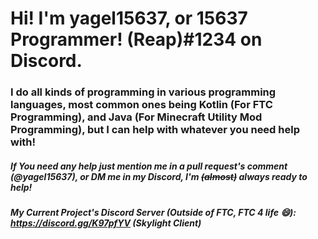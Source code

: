 # Hi! I'm yagel15637, or 15637 Programmer! (Reap)#1234 on Discord.

### I do all kinds of programming in various programming languages, most common ones being Kotlin (For FTC Programming), and Java (For Minecraft Utility Mod Programming), but I can help with whatever you need help with!

##### If You need any help just mention me in a pull request's comment (@yagel15637), or DM me in my Discord, I'm ~~(almost)~~ always ready to help!

##### My Current Project's Discord Server (Outside of FTC, FTC 4 life :smile:): https://discord.gg/K97pfYV (Skylight Client)
